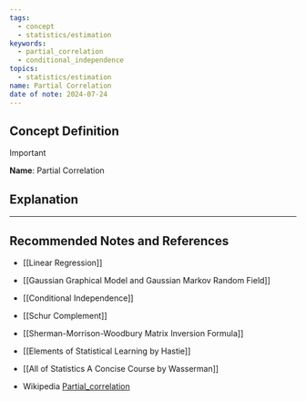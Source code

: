 ```yaml
---
tags:
  - concept
  - statistics/estimation
keywords:
  - partial_correlation
  - conditional_independence
topics:
  - statistics/estimation
name: Partial Correlation
date of note: 2024-07-24
---
```


## Concept Definition

>[!important]
>**Name**: Partial Correlation



## Explanation





-----------
##  Recommended Notes and References

- [[Linear Regression]]

- [[Gaussian Graphical Model and Gaussian Markov Random Field]]
- [[Conditional Independence]]

- [[Schur Complement]]
- [[Sherman-Morrison-Woodbury Matrix Inversion Formula]]



- [[Elements of Statistical Learning by Hastie]]
- [[All of Statistics A Concise Course by Wasserman]]
- Wikipedia [Partial_correlation](https://en.wikipedia.org/wiki/Partial_correlation)